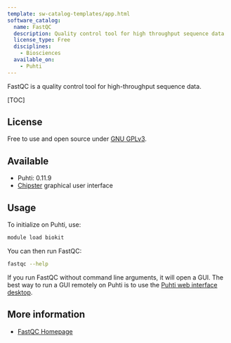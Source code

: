 ```yaml
---
template: sw-catalog-templates/app.html
software_catalog:
  name: FastQC
  description: Quality control tool for high throughput sequence data
  license_type: Free
  disciplines:
    - Biosciences
  available_on:
    - Puhti
---
```


FastQC is a quality control tool for high-throughput sequence data.

[TOC]

## License

Free to use and open source under [GNU GPLv3](https://www.gnu.org/licenses/gpl-3.0.html).

## Available

- Puhti: 0.11.9
- [Chipster](https://chipster.csc.fi) graphical user interface

## Usage

To initialize on Puhti, use:

```bash
module load biokit
```

You can then run FastQC:

```bash
fastqc --help
```

If you run FastQC without command line arguments, it will open a GUI. The best way to run a GUI remotely on Puhti is to use the [Puhti web interface desktop](../computing/webinterface/desktop.md).

## More information

* [FastQC Homepage](https://www.bioinformatics.babraham.ac.uk/projects/fastqc/)
